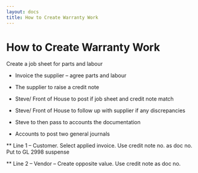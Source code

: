 ```yaml
---
layout: docs
title: How to Create Warranty Work 
---
```


# How to Create Warranty Work

Create a job sheet for parts and labour

* Invoice the supplier – agree parts and labour

* The supplier to raise a credit note

* Steve/ Front of House to post if job sheet and credit note match

* Steve/ Front of House to follow up with supplier if any discrepancies

* Steve to then pass to accounts the documentation

* Accounts to post two general journals

** Line 1 – Customer. Select applied invoice. Use credit note no. as doc no. Put to GL 2998 suspense

** Line 2 – Vendor – Create opposite value. Use credit note as doc no.
